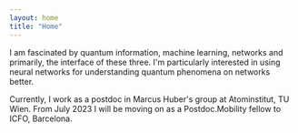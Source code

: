 ```yaml
---
layout: home
title: "Home"
---
```


I am fascinated by quantum information, machine learning, networks and primarily, the interface of these three. I'm particularly interested in using neural networks for understanding quantum phenomena on networks better.

Currently, I work as a postdoc in Marcus Huber's group at Atominstitut, TU Wien.
From July 2023 I will be moving on as a Postdoc.Mobility fellow to ICFO, Barcelona.

